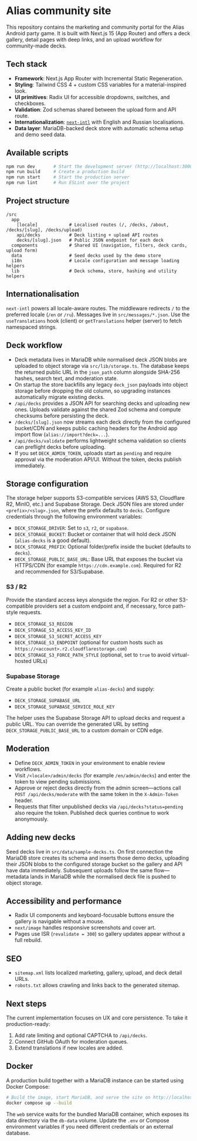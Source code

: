 # Alias community site

This repository contains the marketing and community portal for the Alias Android party game. It is built with Next.js 15 (App Router) and offers a deck gallery, detail pages with deep links, and an upload workflow for community-made decks.

## Tech stack

- **Framework**: Next.js App Router with Incremental Static Regeneration.
- **Styling**: Tailwind CSS 4 + custom CSS variables for a material-inspired look.
- **UI primitives**: Radix UI for accessible dropdowns, switches, and checkboxes.
- **Validation**: Zod schemas shared between the upload form and API route.
- **Internationalization**: [`next-intl`](https://next-intl.dev) with English and Russian localisations.
- **Data layer**: MariaDB-backed deck store with automatic schema setup and demo seed data.

## Available scripts

```bash
npm run dev       # Start the development server (http://localhost:3000)
npm run build     # Create a production build
npm run start     # Start the production server
npm run lint      # Run ESLint over the project
```

## Project structure

```
/src
  app
    [locale]            # Localised routes (/, /decks, /about, /decks/[slug], /decks/upload)
    api/decks           # Deck listing + upload API routes
    decks/[slug].json   # Public JSON endpoint for each deck
  components            # Shared UI (navigation, filters, deck cards, upload form)
  data                  # Seed decks used by the demo store
  i18n                  # Locale configuration and message loading helpers
  lib                   # Deck schema, store, hashing and utility helpers
```

## Internationalisation

`next-intl` powers all locale-aware routes. The middleware redirects `/` to the preferred locale (`/en` or `/ru`). Messages live in `src/messages/*.json`. Use the `useTranslations` hook (client) or `getTranslations` helper (server) to fetch namespaced strings.

## Deck workflow

- Deck metadata lives in MariaDB while normalised deck JSON blobs are uploaded to object storage via `src/lib/storage.ts`. The database keeps the returned public URL in the `json_path` column alongside SHA-256 hashes, search text, and moderation state.
- On startup the store backfills any legacy `deck_json` payloads into object storage before dropping the old column, so upgrading instances automatically migrate existing decks.
- `/api/decks` provides a JSON API for searching decks and uploading new ones. Uploads validate against the shared Zod schema and compute checksums before persisting the deck.
- `/decks/[slug].json` now streams each deck directly from the configured bucket/CDN and keeps public caching headers for the Android app import flow (`alias://import?deck=...`).
- `/api/decks/validate` performs lightweight schema validation so clients can preflight decks before uploading.
- If you set `DECK_ADMIN_TOKEN`, uploads start as `pending` and require approval via the moderation API/UI. Without the token, decks publish immediately.

## Storage configuration

The storage helper supports S3-compatible services (AWS S3, Cloudflare R2, MinIO, etc.) and Supabase Storage. Deck JSON files are stored under `<prefix>/<slug>.json`, where the prefix defaults to `decks`. Configure credentials through the following environment variables:

- `DECK_STORAGE_DRIVER`: Set to `s3`, `r2`, or `supabase`.
- `DECK_STORAGE_BUCKET`: Bucket or container that will hold deck JSON (`alias-decks` is a good default).
- `DECK_STORAGE_PREFIX`: Optional folder/prefix inside the bucket (defaults to `decks`).
- `DECK_STORAGE_PUBLIC_BASE_URL`: Base URL that exposes the bucket via HTTPS/CDN (for example `https://cdn.example.com`). Required for R2 and recommended for S3/Supabase.

### S3 / R2

Provide the standard access keys alongside the region. For R2 or other S3-compatible providers set a custom endpoint and, if necessary, force path-style requests.

- `DECK_STORAGE_S3_REGION`
- `DECK_STORAGE_S3_ACCESS_KEY_ID`
- `DECK_STORAGE_S3_SECRET_ACCESS_KEY`
- `DECK_STORAGE_S3_ENDPOINT` (optional for custom hosts such as `https://<account>.r2.cloudflarestorage.com`)
- `DECK_STORAGE_S3_FORCE_PATH_STYLE` (optional, set to `true` to avoid virtual-hosted URLs)

### Supabase Storage

Create a public bucket (for example `alias-decks`) and supply:

- `DECK_STORAGE_SUPABASE_URL`
- `DECK_STORAGE_SUPABASE_SERVICE_ROLE_KEY`

The helper uses the Supabase Storage API to upload decks and request a public URL. You can override the generated URL by setting `DECK_STORAGE_PUBLIC_BASE_URL` to a custom domain or CDN edge.

## Moderation

- Define `DECK_ADMIN_TOKEN` in your environment to enable review workflows.
- Visit `/<locale>/admin/decks` (for example `/en/admin/decks`) and enter the token to view pending submissions.
- Approve or reject decks directly from the admin screen—actions call `POST /api/decks/moderate` with the same token in the `X-Admin-Token` header.
- Requests that filter unpublished decks via `/api/decks?status=pending` also require the token. Published deck queries continue to work anonymously.

## Adding new decks

Seed decks live in `src/data/sample-decks.ts`. On first connection the MariaDB store creates its schema and inserts those demo decks, uploading their JSON blobs to the configured storage bucket so the gallery and API have data immediately. Subsequent uploads follow the same flow—metadata lands in MariaDB while the normalised deck file is pushed to object storage.

## Accessibility and performance

- Radix UI components and keyboard-focusable buttons ensure the gallery is navigable without a mouse.
- `next/image` handles responsive screenshots and cover art.
- Pages use ISR (`revalidate = 300`) so gallery updates appear without a full rebuild.

## SEO

- `sitemap.xml` lists localized marketing, gallery, upload, and deck detail URLs.
- `robots.txt` allows crawling and links back to the generated sitemap.

## Next steps

The current implementation focuses on UX and core persistence. To take it production-ready:

1. Add rate limiting and optional CAPTCHA to `/api/decks`.
2. Connect GitHub OAuth for moderation queues.
3. Extend translations if new locales are added.

## Docker

A production build together with a MariaDB instance can be started using Docker Compose:

```bash
# Build the image, start MariaDB, and serve the site on http://localhost:3000
docker compose up --build
```

The `web` service waits for the bundled MariaDB container, which exposes its data directory via the `db-data` volume. Update the `.env` or Compose environment variables if you need different credentials or an external database.
